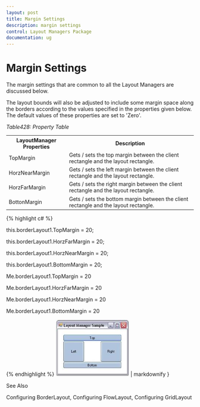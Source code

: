 ```yaml
---
layout: post
title: Margin Settings
description: margin settings
control: Layout Managers Package
documentation: ug
---
```

# Margin Settings

The margin settings that are common to all the Layout Managers are discussed below.

The layout bounds will also be adjusted to include some margin space along the borders according to the values specified in the properties given below. The default values of these properties are set to 'Zero'.

_Table428: Property Table_

<table>
<tr>
<th>
LayoutManager Properties</th><th>
Description</th></tr>
<tr>
<td>
TopMargin</td><td>
Gets / sets the top margin between the client rectangle and the layout rectangle.</td></tr>
<tr>
<td>
HorzNearMargin</td><td>
Gets / sets the left margin between the client rectangle and the layout rectangle.</td></tr>
<tr>
<td>
HorzFarMargin</td><td>
Gets / sets the right margin between the client rectangle and the layout rectangle.</td></tr>
<tr>
<td>
BottonMargin</td><td>
Gets / sets the bottom margin between the client rectangle and the layout rectangle.</td></tr>
</table>


{% highlight c# %}



this.borderLayout1.TopMargin = 20;

this.borderLayout1.HorzFarMargin = 20;

this.borderLayout1.HorzNearMargin = 20;

this.borderLayout1.BottomMargin = 20;







Me.borderLayout1.TopMargin = 20

Me.borderLayout1.HorzFarMargin = 20

Me.borderLayout1.HorzNearMargin = 20

Me.borderLayout1.BottomMargin = 20

{% endhighlight  %}
![](Overview_images/Overview_img11.jpeg) | markdownify }



See Also

Configuring BorderLayout, Configuring FlowLayout, Configuring GridLayout

